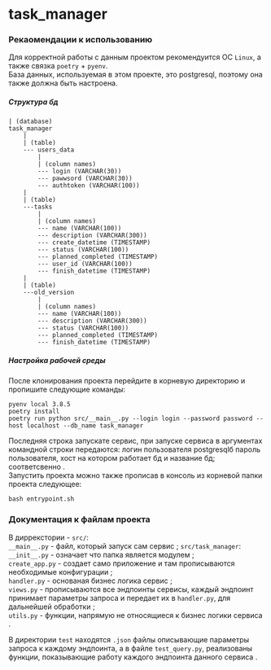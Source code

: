 # task_manager

### Рекаомендации к использованию 

Для корректной работы с данным проектом рекомендуится ОС `Linux`, а также связка `poetry` + `pyenv`.  
База данных, используемая в этом проекте, это postgresql, поэтому она также должна быть настроена. 

##### Структура бд
```
| (database)
task_manager
    |
    | (table)
    --- users_data
        |
        | (column names)
        --- login (VARCHAR(30))
        --- pawwsord (VARCHAR(30))
        --- authtoken (VARCHAR(100))
    |
    | (table)
    ---tasks
        |
        | (column names)
        --- name (VARCHAR(100))
        --- description (VARCHAR(300))
        --- create_datetime (TIMESTAMP)
        --- status (VARCHAR(100))
        --- planned_completed (TIMESTAMP)
        --- user_id (VARCHAR(100))
        --- finish_datetime (TIMESTAMP)
    |
    | (table)
    ---old_version
        |
        | (column names)
        --- name (VARCHAR(100))
        --- description (VARCHAR(300))
        --- status (VARCHAR(100))
        --- planned_completed (TIMESTAMP)
        --- finish_datetime (TIMESTAMP)
```

##### Настройка рабочей среды

После клонирования проекта перейдите в корневую директорию и пропишите следующие команды:  
```
pyenv local 3.8.5
poetry install
poetry run python src/__main__.py --login login --password password --host localhost --db_name task_manager
```
Последняя строка запускате сервис, при запуске сервиса в аргументах командной строки передаются: логин пользователя postgresqlб пароль пользователя, хост на котором работает бд и название бд; соответсвенно .  
Запустить проекта можно также прописав в консоль из корневой папки проекта следующее:  
```
bash entrypoint.sh
```

### Документация к файлам проекта 

В диррекстории - 
    `src/`:  
        `__main__.py` - файл, который запуск сам сервис ;
    `src/task_manager`:  
        `__init__.py` - означает что папка является модулем ;  
        `create_app.py` - создает само приложение и там прописываются необходимые конфигурации ;  
        `handler.py` - основаная бизнес логика сервис ;  
        `views.py` - прописываются все эндпоинты сервисы, каждый эндпоинт принимает параметры запроса и передает их в `handler.py`, для дальнейшей обработки ;  
        `utils.py` - функции, напрямую не относящиеся к бизнес логики сервиса .  
    
В директории `test` находятся `.json` файлы описывающие параметры запроса к каждому эндпоинта, а в файле `test_query.py`, реализованы функции, показывающие работу каждого эндпоинта данного сервиса .  

         
